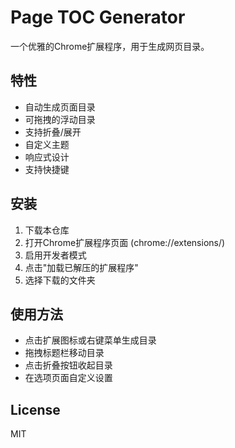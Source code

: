 # Page TOC Generator

一个优雅的Chrome扩展程序，用于生成网页目录。

## 特性

- 自动生成页面目录
- 可拖拽的浮动目录
- 支持折叠/展开
- 自定义主题
- 响应式设计
- 支持快捷键

## 安装

1. 下载本仓库
2. 打开Chrome扩展程序页面 (chrome://extensions/)
3. 启用开发者模式
4. 点击"加载已解压的扩展程序"
5. 选择下载的文件夹

## 使用方法

- 点击扩展图标或右键菜单生成目录
- 拖拽标题栏移动目录
- 点击折叠按钮收起目录
- 在选项页面自定义设置

## License

MIT
